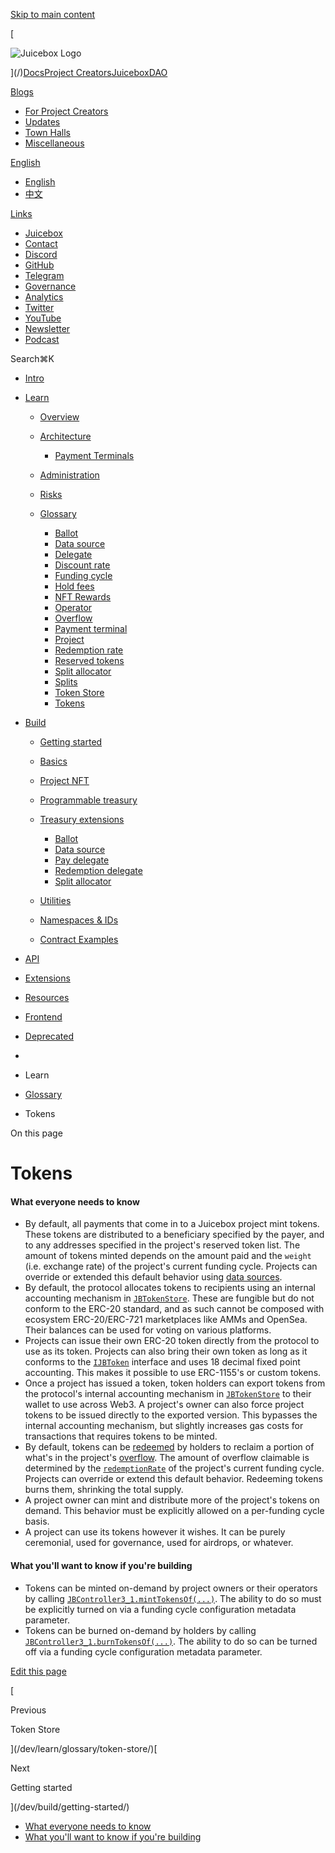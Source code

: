 [Skip to main content](#__docusaurus_skipToContent_fallback)

[

![Juicebox Logo](https://docs.juicebox.money/dev/learn/glossary/tokens//img/logo/main-logo-black.svg)

](/)[Docs](/dev/)[Project Creators](/user/)[JuiceboxDAO](/dao/)

[Blogs](/blogs/)

- [For Project Creators](/blog/)
- [Updates](/updates/)
- [Town Halls](/town-hall/)
- [Miscellaneous](/misc/)

[English](#)

- [English](/dev/learn/glossary/tokens/)
- [中文](/zh/dev/learn/glossary/tokens/)

[Links](#)

- [Juicebox](https://juicebox.money)
- [Contact](https://juicebox.money/contact)
- [Discord](https://discord.gg/juicebox)
- [GitHub](https://github.com/jbx-protocol)
- [Telegram](https://t.me/jbx_eth)
- [Governance](https://jbdao.org)
- [Analytics](/dao/reference/analytics/)
- [Twitter](https://twitter.com/juiceboxETH)
- [YouTube](https://www.youtube.com/c/JuiceboxDAO/)
- [Newsletter](https://subscribepage.io/juicenews)
- [Podcast](https://anchor.fm/thejuicecast)

Search⌘K

- [Intro](/dev/)
- [Learn](#)
    
    - [Overview](/dev/learn/overview/)
    - [Architecture](/dev/learn/architecture/)
        
        - [Payment Terminals](/dev/learn/architecture/terminals/)
    - [Administration](/dev/learn/administration/)
    - [Risks](/dev/learn/risks/)
    - [Glossary](/dev/learn/glossary/)
        
        - [Ballot](/dev/learn/glossary/ballot/)
        - [Data source](/dev/learn/glossary/data-source/)
        - [Delegate](/dev/learn/glossary/delegate/)
        - [Discount rate](/dev/learn/glossary/discount-rate/)
        - [Funding cycle](/dev/learn/glossary/funding-cycle/)
        - [Hold fees](/dev/learn/glossary/hold-fees/)
        - [NFT Rewards](/dev/learn/glossary/nft-rewards/)
        - [Operator](/dev/learn/glossary/operator/)
        - [Overflow](/dev/learn/glossary/overflow/)
        - [Payment terminal](/dev/learn/glossary/payment-terminal/)
        - [Project](/dev/learn/glossary/project/)
        - [Redemption rate](/dev/learn/glossary/redemption-rate/)
        - [Reserved tokens](/dev/learn/glossary/reserved-tokens/)
        - [Split allocator](/dev/learn/glossary/split-allocator/)
        - [Splits](/dev/learn/glossary/splits/)
        - [Token Store](/dev/learn/glossary/token-store/)
        - [Tokens](/dev/learn/glossary/tokens/)
- [Build](#)
    
    - [Getting started](/dev/build/getting-started/)
    - [Basics](/dev/build/basics/)
    - [Project NFT](/dev/build/project-nft/)
    - [Programmable treasury](/dev/build/programmable-treasury/)
    - [Treasury extensions](/dev/build/treasury-extensions/)
        
        - [Ballot](/dev/build/treasury-extensions/ballot/)
        - [Data source](/dev/build/treasury-extensions/data-source/)
        - [Pay delegate](/dev/build/treasury-extensions/pay-delegate/)
        - [Redemption delegate](/dev/build/treasury-extensions/redemption-delegate/)
        - [Split allocator](/dev/build/treasury-extensions/split-allocator/)
    - [Utilities](#)
        
    - [Namespaces & IDs](/dev/build/namespace/)
    - [Contract Examples](/dev/build/examples/)
- [API](#)
    
- [Extensions](#)
    
- [Resources](#)
    
- [Frontend](/dev/frontend/)
    
- [Deprecated](#)
    

- [](/)
- Learn
- [Glossary](/dev/learn/glossary/)
- Tokens

On this page

# Tokens

#### What everyone needs to know[​](#what-everyone-needs-to-know "Direct link to What everyone needs to know")

- By default, all payments that come in to a Juicebox project mint tokens. These tokens are distributed to a beneficiary specified by the payer, and to any addresses specified in the project's reserved token list. The amount of tokens minted depends on the amount paid and the `weight` (i.e. exchange rate) of the project's current funding cycle. Projects can override or extended this default behavior using [data sources](/dev/learn/glossary/data-source/).
- By default, the protocol allocates tokens to recipients using an internal accounting mechanism in [`JBTokenStore`](/dev/api/contracts/jbtokenstore/). These are fungible but do not conform to the ERC-20 standard, and as such cannot be composed with ecosystem ERC-20/ERC-721 marketplaces like AMMs and OpenSea. Their balances can be used for voting on various platforms.
- Projects can issue their own ERC-20 token directly from the protocol to use as its token. Projects can also bring their own token as long as it conforms to the [`IJBToken`](/dev/api/interfaces/ijbtoken/) interface and uses 18 decimal fixed point accounting. This makes it possible to use ERC-1155's or custom tokens.
- Once a project has issued a token, token holders can export tokens from the protocol's internal accounting mechanism in [`JBTokenStore`](/dev/api/contracts/jbtokenstore/) to their wallet to use across Web3. A project's owner can also force project tokens to be issued directly to the exported version. This bypasses the internal accounting mechanism, but slightly increases gas costs for transactions that requires tokens to be minted.
- By default, tokens can be [redeemed](/dev/learn/glossary/redemption-rate/) by holders to reclaim a portion of what's in the project's [overflow](/dev/learn/glossary/overflow/). The amount of overflow claimable is determined by the [`redemptionRate`](/dev/learn/glossary/redemption-rate/) of the project's current funding cycle. Projects can override or extend this default behavior. Redeeming tokens burns them, shrinking the total supply.
- A project owner can mint and distribute more of the project's tokens on demand. This behavior must be explicitly allowed on a per-funding cycle basis.
- A project can use its tokens however it wishes. It can be purely ceremonial, used for governance, used for airdrops, or whatever.

#### What you'll want to know if you're building[​](#what-youll-want-to-know-if-youre-building "Direct link to What you'll want to know if you're building")

- Tokens can be minted on-demand by project owners or their operators by calling [`JBController3_1.mintTokensOf(...)`](/dev/api/contracts/or-controllers/jbcontroller3_1/#minttokensof). The ability to do so must be explicitly turned on via a funding cycle configuration metadata parameter.
- Tokens can be burned on-demand by holders by calling [`JBController3_1.burnTokensOf(...)`](/dev/api/contracts/or-controllers/jbcontroller3_1/#burntokensof). The ability to do so can be turned off via a funding cycle configuration metadata parameter.

[Edit this page](https://github.com/jbx-protocol/juice-docs/blob/main/docs/dev/learn/glossary/tokens.md)

[

Previous

Token Store

](/dev/learn/glossary/token-store/)[

Next

Getting started

](/dev/build/getting-started/)

- [What everyone needs to know](#what-everyone-needs-to-know)
- [What you'll want to know if you're building](#what-youll-want-to-know-if-youre-building)